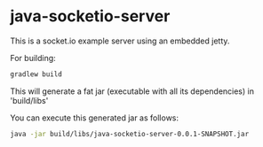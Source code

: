 # java-socketio-server
This is a socket.io example server using an embedded jetty.

For building:
```bash
gradlew build
```
This will generate a fat jar (executable with all its dependencies) in 'build/libs'

You can execute this generated jar as follows:
```bash
java -jar build/libs/java-socketio-server-0.0.1-SNAPSHOT.jar
```